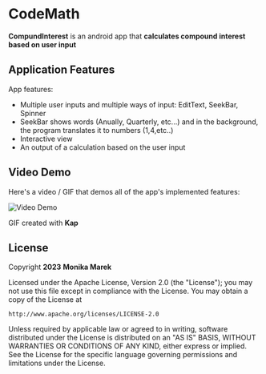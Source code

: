 # CodeMath

**CompundInterest** is an android app that **calculates compound interest based on user input**

## Application Features


App features:

- Multiple user inputs and multiple ways of input: EditText, SeekBar, Spinner
- SeekBar shows words (Anually, Quarterly, etc...) and in the background, the program translates it to numbers (1,4,etc..)
- Interactive view
- An output of a calculation based on the user input


## Video Demo

Here's a video / GIF that demos all of the app's implemented features:

<img src='https://i.imgur.com/aRRduh7.gif' title='Video Demo' width='' alt='Video Demo' />

GIF created with **Kap**



## License

Copyright **2023** **Monika Marek**

Licensed under the Apache License, Version 2.0 (the "License");
you may not use this file except in compliance with the License.
You may obtain a copy of the License at

    http://www.apache.org/licenses/LICENSE-2.0

Unless required by applicable law or agreed to in writing, software
distributed under the License is distributed on an "AS IS" BASIS,
WITHOUT WARRANTIES OR CONDITIONS OF ANY KIND, either express or implied.
See the License for the specific language governing permissions and
limitations under the License.

